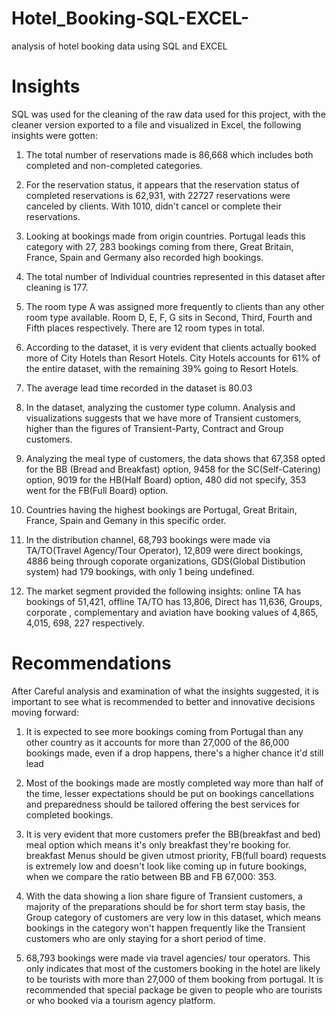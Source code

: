 # Hotel_Booking-SQL-EXCEL-
analysis of hotel booking data using SQL and EXCEL

# Insights
SQL was used for the cleaning of the raw data used for this project, with the cleaner version exported to a file and visualized in Excel, the following insights were gotten:

1. The total  number of reservations made is 86,668 which includes both completed and non-completed categories.

2. For the reservation status, it appears that the reservation status of completed reservations is 62,931,  with 22727 reservations were canceled by clients. With 1010, didn't cancel or complete their reservations.

3. Looking at bookings made from origin countries. Portugal leads this category with 27, 283 bookings coming from there, Great Britain, France, Spain and Germany also recorded high bookings.

4. The total number of Individual countries represented in this dataset after cleaning is 177.

5. The room type A was assigned more frequently to clients than any other room type available. Room D, E, F, G sits in Second, Third, Fourth and Fifth places respectively. There are 12 room types in total.

6.  According to the dataset, it is very evident that clients actually booked more of City Hotels than Resort Hotels. City Hotels accounts for 61% of the entire dataset, with the remaining 39% going to Resort Hotels.

7. The average lead time recorded in the dataset is 80.03

8. In the dataset, analyzing the customer type column. Analysis and visualizations suggests that we have more of Transient customers, higher than the figures of Transient-Party,  Contract and Group customers.

9. Analyzing the meal type of customers, the data shows that 67,358 opted for the BB (Bread and Breakfast) option, 9458 for the SC(Self-Catering) option, 9019 for the HB(Half Board) option, 480 did not specify, 353 went for the FB(Full Board) option.

10. Countries having the highest bookings are Portugal, Great Britain, France, Spain and Gemany in this specific order.

11. In the distribution channel, 68,793 bookings were made via TA/TO(Travel Agency/Tour Operator), 12,809 were direct bookings, 4886 being through coporate organizations, GDS(Global Distibution system) had 179 bookings, with only 1 being undefined.

12. The market segment provided the following insights: online TA has bookings of 51,421, offline TA/TO has 13,806, Direct has 11,636, Groups, corporate , complementary and aviation have booking values of 4,865, 4,015, 698, 227 respectively.

# Recommendations

After Careful analysis and examination of what the insights suggested, it is important to see what is recommended to better and innovative decisions moving forward:

1. It is expected to see more bookings coming from Portugal than any other country as it accounts for more than 27,000 of the 86,000 bookings made, even if a drop happens, there's a higher chance it'd still lead

2. Most of the bookings made are mostly completed way more than half of the time, lesser expectations should be put on bookings cancellations and preparedness should be tailored offering the best services for completed bookings.

3.  It is very evident that more customers prefer the BB(breakfast and bed) meal option which means it's only breakfast they're booking for. breakfast Menus should be given utmost priority, FB(full board) requests is extremely low and doesn't look like coming up in future bookings, when we compare the ratio between BB and FB 67,000: 353.

4. With the data showing a lion share figure of Transient customers, a majority of the preparations should be for short term stay basis, the Group category of customers are very low in this dataset, which means bookings in the category won't happen frequently like the Transient customers who are only staying for a short period of time.

5. 68,793 bookings were made via travel agencies/ tour operators. This only indicates that most of the customers booking in the hotel are likely to be tourists with more than 27,000 of them booking from portugal. It is recommended  that special package be given to people who are tourists or who booked via a tourism agency platform.

